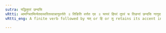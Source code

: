 ```yaml
---
sutra: यद्धितुपरं छन्दसि
vRtti: आमन्त्रितमित्येतदस्वरितत्वान्नानुवर्त्तते ॥ तिङिति वर्त्तत एव ॥ यत्परं हिपरं तुपरं च तिङन्तं छन्दसि नानुदात्तं भवति ॥
vRtti_eng: A finite verb followed by यत् or हि or तु retains its accent in the _Chhandas_.

---
```

